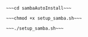 ~~~git clone https://github.com/silv3r90/sambaAutoInstall.git~~~

~~~cd sambaAutoInstall~~~

~~~chmod +x setup_samba.sh~~~

~~~./setup_samba.sh~~~
